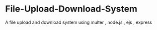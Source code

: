 # File-Upload-Download-System
A file upload and download system using multer , node.js , ejs , express
